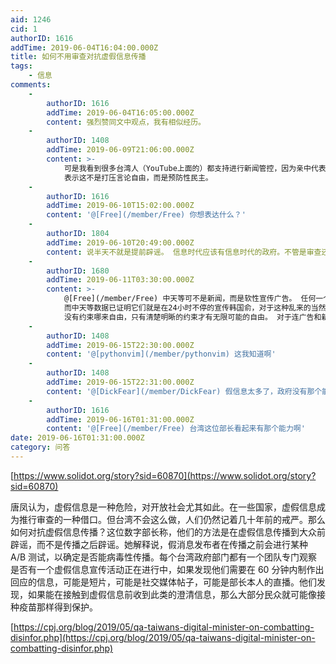 ```yaml
---
aid: 1246
cid: 1
authorID: 1616
addTime: 2019-06-04T16:04:00.000Z
title: 如何不用审查对抗虚假信息传播
tags:
    - 信息
comments:
    -
        authorID: 1616
        addTime: 2019-06-04T16:05:00.000Z
        content: 强烈赞同文中观点，我有相似经历。
    -
        authorID: 1408
        addTime: 2019-06-09T21:06:00.000Z
        content: >-
            可是我看到很多台湾人（YouTube上面的）都支持进行新闻管控，因为亲中代表反自由，既然反自由干什么要给他们自由，任何中资媒体都该关闭。
            表示这不是打压言论自由，而是预防性民主。
    -
        authorID: 1616
        addTime: 2019-06-10T15:02:00.000Z
        content: '@[Free](/member/Free) 你想表达什么？'
    -
        authorID: 1804
        addTime: 2019-06-10T20:49:00.000Z
        content: 说半天不就是提前辟谣。 信息时代应该有信息时代的政府。不管是审查还是辟谣都是前信息时代干的事情了。
    -
        authorID: 1680
        addTime: 2019-06-11T03:30:00.000Z
        content: >-
            @[Free](/member/Free) 中天等可不是新闻，而是软性宣传广告。 任何一个社交论坛都会禁止有人不停发小广告的，
            而中天等数据已证明它们就是在24小时不停的宣传韩国俞，对于这种乱来的当然要处置。
            没有约束哪来自由，只有清楚明晰的约束才有无限可能的自由。 对于连广告和新闻都分不清的人来说，这样的道理对他来说可能太难了。
    -
        authorID: 1408
        addTime: 2019-06-15T22:30:00.000Z
        content: '@[pythonvim](/member/pythonvim) 这我知道啊'
    -
        authorID: 1408
        addTime: 2019-06-15T22:31:00.000Z
        content: '@[DickFear](/member/DickFear) 假信息太多了，政府没有那个能力去管理辟谣'
    -
        authorID: 1616
        addTime: 2019-06-16T01:31:00.000Z
        content: '@[Free](/member/Free) 台湾这位部长看起来有那个能力啊'
date: 2019-06-16T01:31:00.000Z
category: 问答
---
```


[https://www.solidot.org/story?sid=60870](https://www.solidot.org/story?sid=60870)

唐凤认为，虚假信息是一种危险，对开放社会尤其如此。在一些国家，虚假信息成为推行审查的一种借口。但台湾不会这么做，人们仍然记着几十年前的戒严。那么如何对抗虚假信息传播？这位数字部长称，他们的方法是在虚假信息传播到大众前辟谣，而不是传播之后辟谣。她解释说，假消息发布者在传播之前会进行某种 A/B 测试，以确定是否能病毒性传播。每个台湾政府部门都有一个团队专门观察是否有一个虚假信息宣传活动正在进行中，如果发现他们需要在 60 分钟内制作出回应的信息，可能是短片，可能是社交媒体帖子，可能是部长本人的直播。他们发现，如果能在接触到虚假信息前收到此类的澄清信息，那么大部分民众就可能像接种疫苗那样得到保护。

[https://cpj.org/blog/2019/05/qa-taiwans-digital-minister-on-combatting-disinfor.php](https://cpj.org/blog/2019/05/qa-taiwans-digital-minister-on-combatting-disinfor.php)
